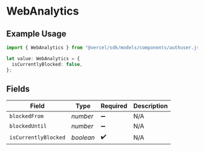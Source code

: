 # WebAnalytics

## Example Usage

```typescript
import { WebAnalytics } from "@vercel/sdk/models/components/authuser.js";

let value: WebAnalytics = {
  isCurrentlyBlocked: false,
};
```

## Fields

| Field                | Type                 | Required             | Description          |
| -------------------- | -------------------- | -------------------- | -------------------- |
| `blockedFrom`        | *number*             | :heavy_minus_sign:   | N/A                  |
| `blockedUntil`       | *number*             | :heavy_minus_sign:   | N/A                  |
| `isCurrentlyBlocked` | *boolean*            | :heavy_check_mark:   | N/A                  |